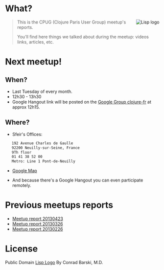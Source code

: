 # What?

<img src="https://raw.github.com/denlab/cpug-meetup/lisp-logo/img/lisp-cpug.png"
 alt="Lisp logo" title="De Land of Lisp" align="right"/>

> This is the CPUG (Clojure Paris User Group) meetup's reports.
>
> You'll find here things we talked about during the meetup: videos links, articles, etc.

# Next meetup!

## When?

- Last Tuesday of every month.
- 12h30 - 13h30
- Google Hangout link will be posted on the
  [Google Group clojure-fr](groups.google.com/group/clojure-fr) at
  approx 12h15.

## Where?

- Sfeir's Offices:
```sh
   192 Avenue Charles de Gaulle
   92200 Neuilly-sur-Seine, France
   9Th floor
   01 41 38 52 00
   Metro: Line 1 Pont-de-Neuilly
```

- [Google Map](https://maps.google.com/maps?f=q&source=s_q&hl=en&geocode=&q=Sfeir,+192+Avenue+Charles+de+Gaulle,+Neuilly-sur-Seine,+France&aq=0&oq=sfeir&sll=37.0625,-95.677068&sspn=57.902911,135.263672&vpsrc=6&ie=UTF8&hq=Sfeir,&hnear=192+Avenue+Charles+de+Gaulle,+92200+Neuilly-sur-Seine,+Hauts-de-Seine,+%C3%8Ele-de-France,+France&ll=48.888819,2.259235&spn=0.023816,0.066047&t=m&z=15&lci=transit_comp&cid=6418185224756557461&iwloc=A)

- And because there's a Google Hangout you can even participate remotely.

# Previous meetups reports

- [Meetup report 20130423](meetup-20130423.org)
- [Meetup report 20130326](meetup-20130326.org)
- [Meetup report 20130226](meetup-20130226.org)

# License

Public Domain [Lisp Logo](http://www.lisperati.com/logo.html) By Conrad Barski, M.D.
